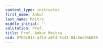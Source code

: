 ```yaml
---
content_type: instructor
first_name: Ankur
last_name: Moitra
middle_initial: ''
salutation: Prof.
title: Prof. Ankur Moitra
uid: 97b0c914-af54-a0f4-5141-04a8ec96b059
---
```

